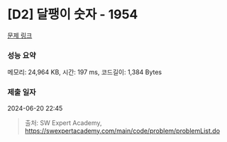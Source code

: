 # [D2] 달팽이 숫자 - 1954 

[문제 링크](https://swexpertacademy.com/main/code/problem/problemDetail.do?contestProbId=AV5PobmqAPoDFAUq) 

### 성능 요약

메모리: 24,964 KB, 시간: 197 ms, 코드길이: 1,384 Bytes

### 제출 일자

2024-06-20 22:45



> 출처: SW Expert Academy, https://swexpertacademy.com/main/code/problem/problemList.do